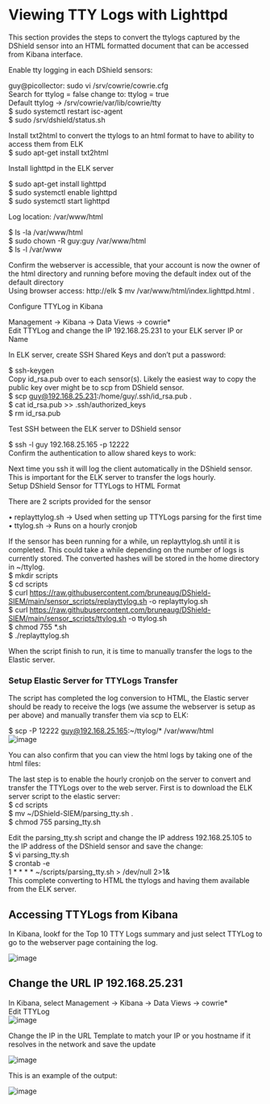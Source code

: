 # Viewing TTY Logs with Lighttpd

This section provides the steps to convert the ttylogs captured by the DShield sensor into an HTML formatted document that can be accessed from Kibana interface.<br>

Enable tty logging in each DShield sensors:

guy@picollector: sudo vi  /srv/cowrie/cowrie.cfg<br>
Search for ttylog = false change to: ttylog = true<br>
Default ttylog → /srv/cowrie/var/lib/cowrie/tty<br>
$ sudo systemctl restart isc-agent<br>
$ sudo /srv/dshield/status.sh<br>

Install txt2html to convert the ttylogs to an html format to have to ability to access them from ELK<br>
$ sudo apt-get install txt2html<br>

Install lighttpd in the ELK server

$ sudo apt-get install lighttpd<br>
$ sudo systemctl enable lighttpd<br>
$ sudo systemctl start lighttpd<br>

Log location: /var/www/html

$ ls -la /var/www/html<br>
$ sudo chown -R guy:guy /var/www/html<br>
$ ls -l /var/www<br>

Confirm the webserver is accessible, that your account is now the owner of the html directory and running before moving the default index out of the default directory<br>
Using browser access: http://elk
$ mv /var/www/html/index.lighttpd.html .<br>

Configure TTYLog in Kibana

Management -> Kibana -> Data Views -> cowrie*<br>
Edit TTYLog and change the IP 192.168.25.231 to your ELK server IP or Name<br>
 

In ELK server, create SSH Shared Keys and don’t put a password:

$ ssh-keygen<br>
Copy id_rsa.pub over to each sensor(s). Likely the easiest way to copy the public key over might be to scp from DShield sensor. <br>
$ scp guy@192.168.25.231:/home/guy/.ssh/id_rsa.pub .<br>
$ cat id_rsa.pub >> .ssh/authorized_keys<br>
$ rm id_rsa.pub<br>

Test SSH between the ELK server to DShield sensor

$ ssh -l guy 192.168.25.165 -p 12222<br>
Confirm the authentication to allow shared keys to work:<br>
 
Next time you ssh it will log the client automatically in the DShield sensor. This is important for the ELK server to transfer the logs hourly.<br>
Setup DShield Sensor for TTYLogs to HTML Format<br>

There are 2 scripts provided for the sensor<br>

•	replayttylog.sh	→ Used when setting up TTYLogs parsing for the first time<br>
•	ttylog.sh → Runs on a hourly cronjob<br>

If the sensor has been running for a while, un replayttylog.sh until it is completed. This could take a while depending on the number of logs is currently stored. The converted hashes will be stored in the home directory in \~/ttylog. <br>
$ mkdir scripts<br>
$ cd scripts<br>
$ curl https://raw.githubusercontent.com/bruneaug/DShield-SIEM/main/sensor_scripts/replayttylog.sh -o replayttylog.sh<br>
$ curl https://raw.githubusercontent.com/bruneaug/DShield-SIEM/main/sensor_scripts/ttylog.sh -o ttylog.sh<br>
$ chmod 755 *.sh<br>
$ ./replayttylog.sh<br>

When the script finish to run, it is time to manually transfer the logs to the Elastic server.<br>

### Setup Elastic Server for TTYLogs Transfer<br>
The script has completed the log conversion to HTML, the Elastic server should be ready to receive the logs (we assume the webserver is setup as per above) and manually transfer them via scp to ELK:<br>

$ scp -P 12222 guy@192.168.25.165:~/ttylog/* /var/www/html<br>
![image](https://github.com/bruneaug/DShield-SIEM/assets/48228401/fb3b7e87-c77f-4635-99b0-0bcef51d9b85)

You can also confirm that you can view the html logs by taking one of the html files:
 
The last step is to enable the hourly cronjob on the server to convert and transfer the TTYLogs over to the web server. First is to download the ELK server script to the elastic server:<br>
$ cd scripts<br>
$ mv ~/DShield-SIEM/parsing_tty.sh .<br>
$ chmod 755 parsing_tty.sh<br>

Edit the parsing_tty.sh script and change the IP address 192.168.25.105 to the IP address of the DShield sensor and save the change:<br>
$ vi parsing_tty.sh<br>
$ crontab -e<br>
1 * * * * ~/scripts/parsing_tty.sh > /dev/null 2>1&<br>
This complete converting to HTML the ttylogs and having them available from the ELK server. <br>

## Accessing TTYLogs from Kibana
In Kibana, lookf for the Top 10 TTY Logs summary and just select TTYLog to go to the webserver page containing the log.

![image](https://github.com/bruneaug/DShield-SIEM/assets/48228401/8981493b-553b-464e-8fc8-a9ff4a39e92e)

## Change the URL IP 192.168.25.231

In Kibana, select Management -> Kibana -> Data Views -> cowrie*<br>
Edit TTYLog<br>
![image](https://github.com/bruneaug/DShield-SIEM/assets/48228401/88efde75-cfe5-4e2f-83c8-b12bf74d237a)

Change the IP in the URL Template to match your IP or you hostname if it resolves in the network and save the update<br>

![image](https://github.com/bruneaug/DShield-SIEM/assets/48228401/322731e1-0b0a-4211-8af1-22678da6bef4)


This is an example of the output:

![image](https://github.com/bruneaug/DShield-SIEM/assets/48228401/2991bff6-bbd9-4968-9642-1d8b7c78c360)

